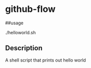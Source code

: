 # github-flow

##usage

./helloworld.sh

## Description

A shell script that prints out hello world
